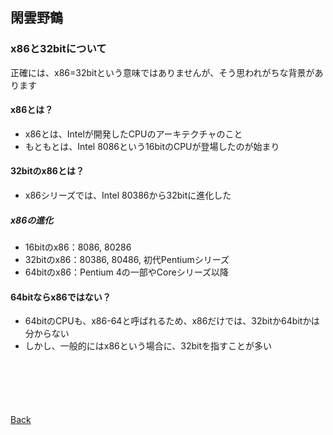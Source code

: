 ## 閑雲野鶴

### x86と32bitについて

正確には、x86=32bitという意味ではありませんが、そう思われがちな背景があります

#### x86とは？

- x86とは、Intelが開発したCPUのアーキテクチャのこと
- もともとは、Intel 8086という16bitのCPUが登場したのが始まり

#### 32bitのx86とは？

- x86シリーズでは、Intel 80386から32bitに進化した

##### x86の進化

- 16bitのx86：8086, 80286
- 32bitのx86：80386, 80486, 初代Pentiumシリーズ
- 64bitのx86：Pentium 4の一部やCoreシリーズ以降

#### 64bitならx86ではない？

- 64bitのCPUも、x86-64と呼ばれるため、x86だけでは、32bitか64bitかは分からない
- しかし、一般的にはx86という場合に、32bitを指すことが多い

<p style="margin-top: 100px;"></p>

[Back](./../../)
